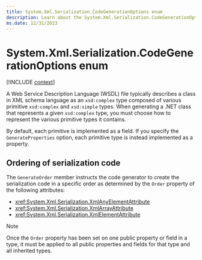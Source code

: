 ```yaml
---
title: System.Xml.Serialization.CodeGenerationOptions enum
description: Learn about the System.Xml.Serialization.CodeGenerationOptions enum.
ms.date: 12/31/2023
---
```

# System.Xml.Serialization.CodeGenerationOptions enum

[!INCLUDE [context](includes/context.md)]

A Web Service Description Language (WSDL) file typically describes a class in XML schema language as an `xsd:complex` type composed of various primitive `xsd:complex` and `xsd:simple` types. When generating a .NET class that represents a given `xsd:complex` type, you must choose how to represent the various primitive types it contains.

By default, each primitive is implemented as a field. If you specify the `GenerateProperties` option, each primitive type is instead implemented as a property.

## Ordering of serialization code

The `GenerateOrder` member instructs the code generator to create the serialization code in a specific order as determined by the `Order` property of the following attributes:

- <xref:System.Xml.Serialization.XmlAnyElementAttribute>
- <xref:System.Xml.Serialization.XmlArrayAttribute>
- <xref:System.Xml.Serialization.XmlElementAttribute>

> [!NOTE]
> Once the `Order` property has been set on one public property or field in a type, it must be applied to all public properties and fields for that type and all inherited types.

